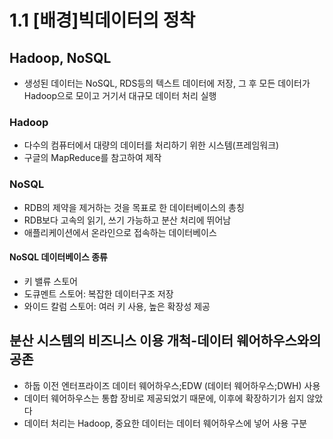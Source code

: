 # 1.1 [배경]빅데이터의 정착
## Hadoop, NoSQL
- 생성된 데이터는 NoSQL, RDS등의 텍스트 데이터에 저장, 그 후 모든 데이터가 Hadoop으로 모이고 거기서 대규모 데이터 처리 실행
### Hadoop
- 다수의 컴퓨터에서 대량의 데이터를 처리하기 위한 시스템(프레임워크)
- 구글의 MapReduce를 참고하여 제작
### NoSQL
- RDB의 제약을 제거하는 것을 목표로 한 데이터베이스의 총칭
- RDB보다 고속의 읽기, 쓰기 가능하고 분산 처리에 뛰어남
- 애플리케이션에서 온라인으로 접속하는 데이터베이스
#### NoSQL 데이터베이스 종류
- 키 밸류 스토어
- 도큐멘트 스토어: 복잡한 데이터구조 저장
- 와이드 칼럼 스토어: 여러 키 사용, 높은 확장성 제공

## 분산 시스템의 비즈니스 이용 개척-데이터 웨어하우스와의 공존
- 하둡 이전 엔터프라이즈 데이터 웨어하우스;EDW (데이터 웨어하우스;DWH) 사용
- 데이터 웨어하우스는 통합 장비로 제공되었기 때문에, 이후에 확장하기가 쉽지 않았다
- 데이터 처리는 Hadoop, 중요한 데이터는 데이터 웨어하우스에 넣어 사용 구분
